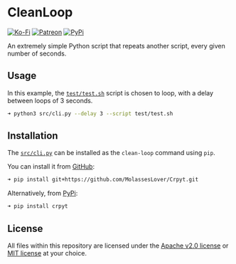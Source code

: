 # CleanLoop

[![Ko-Fi](https://img.shields.io/badge/donate-kofi-blue?style=for-the-badge&logo=ko-fi&color=E35B57&logoColor=FFFFFF&labelColor=232323)](https://ko-fi.com/molasses)
[![Patreon](https://img.shields.io/badge/donate-patreon-blue?style=for-the-badge&logo=patreon&color=E35B57&logoColor=FFFFFF&labelColor=232323)](https://www.patreon.com/molasseslover)
[![PyPi](https://img.shields.io/badge/install-pypi-blue?style=for-the-badge&logo=python&color=E35B57&logoColor=FFFFFF&labelColor=232323)](https://pypi.org/project/clean-loop)

An extremely simple Python script that repeats another script, 
every given number of seconds.

## Usage

In this example, the [`test/test.sh`](https://github.com/MolassesLover/Crpyt/tree/master/test/test.sh)
script is chosen to loop, with a delay between loops of 
3 seconds.
```sh
➜ python3 src/cli.py --delay 3 --script test/test.sh
```

## Installation

The [`src/cli.py`](https://github.com/MolassesLover/CleanLoop/blob/master/test/test.sh) can be installed as the
`clean-loop` command using `pip`.

You can install it from [GitHub](https://github.com/MolassesLover/Crpyt):
```sh
➜ pip install git+https://github.com/MolassesLover/Crpyt.git
```
Alternatively, from [PyPi](https://pypi.org/project/crpyt):
```sh
➜ pip install crpyt
```

## License
All files within this repository are licensed under the 
[Apache v2.0 license](https://github.com/MolassesLover/Crpyt/blob/master/LICENSE-APACHE.md) or 
[MIT license](https://github.com/MolassesLover/Crpyt/blob/master/LICENSE-MIT.md) at your choice. 